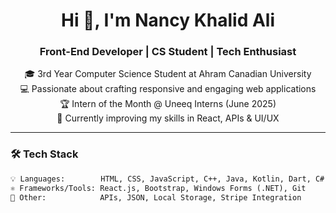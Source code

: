 <h1 align="center">Hi 👋, I'm Nancy Khalid Ali</h1>
<h3 align="center">Front-End Developer | CS Student | Tech Enthusiast</h3>

<p align="center">
  🎓 3rd Year Computer Science Student at Ahram Canadian University<br>
  💻 Passionate about crafting responsive and engaging web applications<br>
  🏆 Intern of the Month @ Uneeq Interns (June 2025)<br>
  🌱 Currently improving my skills in React, APIs & UI/UX<br>
</p>

---

### 🛠️ Tech Stack

```html
💡 Languages:        HTML, CSS, JavaScript, C++, Java, Kotlin, Dart, C#
⚛️ Frameworks/Tools: React.js, Bootstrap, Windows Forms (.NET), Git
🧠 Other:            APIs, JSON, Local Storage, Stripe Integration



